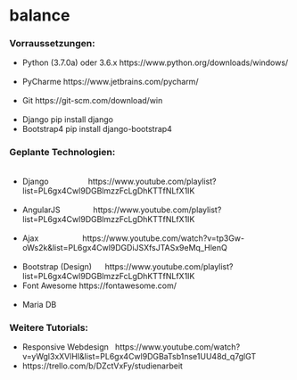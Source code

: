 # balance

<h3>Vorraussetzungen:</h3>
<ul>
  <li>Python (3.7.0a) oder 3.6.x            https://www.python.org/downloads/windows/</li>
  <li>PyCharme                https://www.jetbrains.com/pycharm/</li>
  <li>Git                     https://git-scm.com/download/win</li>
  <li>Django                  pip install django</li>
  <li>Bootstrap4             pip install django-bootstrap4</li>
</ul>  
 

  <h3>Geplante Technologien:</h3>
<ul>
  <li>Django                  https://www.youtube.com/playlist?list=PL6gx4Cwl9DGBlmzzFcLgDhKTTfNLfX1IK</li>
  <li>AngularJS               https://www.youtube.com/playlist?list=PL6gx4Cwl9DGBlmzzFcLgDhKTTfNLfX1IK</li>
  <li>Ajax                    https://www.youtube.com/watch?v=tp3Gw-oWs2k&list=PL6gx4Cwl9DGDiJSXfsJTASx9eMq_HlenQ</li>
  <li>Bootstrap (Design)      https://www.youtube.com/playlist?list=PL6gx4Cwl9DGBlmzzFcLgDhKTTfNLfX1IK</li>
  <li>Font Awesome            https://fontawesome.com/</li>
  <li>Maria DB               </li>
</ul>




  <h3>Weitere Tutorials:</h3>
<ul>
 <li>Responsive Webdesign   https://www.youtube.com/watch?v=yWgl3xXVlHI&list=PL6gx4Cwl9DGBaTsb1nse1UU48d_q7glGT</li>
  <li>https://trello.com/b/DZctVxFy/studienarbeit</li>
</ul>

